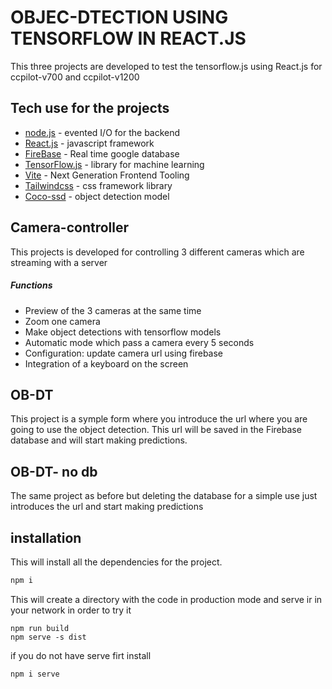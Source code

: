 #  OBJEC-DTECTION USING TENSORFLOW IN REACT.JS
This three projects are developed to test the tensorflow.js using React.js for ccpilot-v700 and ccpilot-v1200
## Tech use for the projects



- [node.js] - evented I/O for the backend
- [React.js] - javascript framework
- [FireBase] - Real time google database
- [TensorFlow.js] - library for machine learning
- [Vite] - Next Generation Frontend Tooling
-  [Tailwindcss] - css framework library
-  [Coco-ssd] - object detection model


## Camera-controller
This projects is developed for controlling 3 different cameras which are streaming with a server

##### Functions
- Preview of the 3 cameras at the same time
- Zoom one camera
- Make object detections with tensorflow models 
- Automatic mode which pass a camera every 5 seconds
- Configuration: update camera url using firebase
- Integration of a keyboard on the screen


## OB-DT 

This project is a symple form where you introduce the url where you are going to use the object detection.
This url will be saved in the Firebase database and will start making predictions.

## OB-DT- no db

The same project as before but deleting the database for a simple use just introduces the url and start making predictions

## installation
This will install all the dependencies for the project. 
```sh
npm i
```
This will create a directory with the code in production mode and serve ir in your network in order to try it 
```
npm run build
npm serve -s dist
```
if you do not have serve firt install
```
npm i serve
```


   [vite]: <https://vitejs.dev/>
   [TensorFlow.js]: <https://www.tensorflow.org/js>
   [Tailwindcss]: <https://tailwindcss.com/t>
   [Coco-ssd]: <https://github.com/tensorflow/tfjs-models/tree/master/coco-ssd>
   [node.js]: <http://nodejs.org>
   [React.js]: <https://react.dev/>
   [FireBase]: <hhttps://firebase.google.com/>
